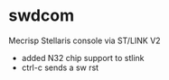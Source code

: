 # swdcom
Mecrisp Stellaris console via ST/LINK V2

* added N32 chip support to stlink
* ctrl-c sends a sw rst
